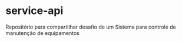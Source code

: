 # service-api
Repositório para compartilhar desafio de um Sistema para controle de manutenção de equipamentos
